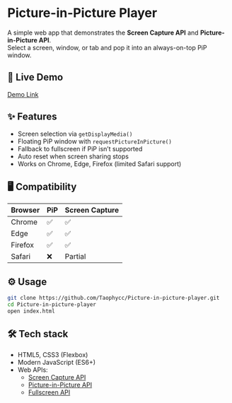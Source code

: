 # Picture-in-Picture Player

A simple web app that demonstrates the **Screen Capture API** and **Picture-in-Picture API**.  
Select a screen, window, or tab and pop it into an always-on-top PiP window.  

## 🚀 Live Demo
[Demo Link](https://pip-player.vercel.app/)

## ✨ Features
- Screen selection via `getDisplayMedia()`
- Floating PiP window with `requestPictureInPicture()`
- Fallback to fullscreen if PiP isn’t supported
- Auto reset when screen sharing stops
- Works on Chrome, Edge, Firefox (limited Safari support)

## 🖥️ Compatibility
| Browser | PiP | Screen Capture |
|---------|-----|----------------|
| Chrome  | ✅  | ✅ |
| Edge    | ✅  | ✅ |
| Firefox | ✅  | ✅ |
| Safari  | ❌  | Partial |

## ⚙️ Usage
```bash
git clone https://github.com/Taophycc/Picture-in-picture-player.git
cd Picture-in-picture-player
open index.html
```

## 🛠️ Tech stack
*   HTML5, CSS3 (Flexbox)
*   Modern JavaScript (ES6+)
*   Web APIs:
    *   [Screen Capture API](https://developer.mozilla.org/en-US/docs/Web/API/Screen_Capture_API)
    *   [Picture-in-Picture API](https://developer.mozilla.org/en-US/docs/Web/API/Picture-in-Picture_API)
    *   [Fullscreen API](https://developer.mozilla.org/en-US/docs/Web/API/Fullscreen_API)
